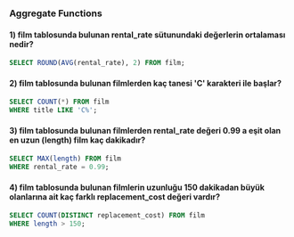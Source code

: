 ### Aggregate Functions

#### 1) film tablosunda bulunan rental_rate sütunundaki değerlerin ortalaması nedir?
```sql
SELECT ROUND(AVG(rental_rate), 2) FROM film;
```

#### 2) film tablosunda bulunan filmlerden kaç tanesi 'C' karakteri ile başlar?
```sql
SELECT COUNT(*) FROM film
WHERE title LIKE 'C%';
```

#### 3) film tablosunda bulunan filmlerden rental_rate değeri 0.99 a eşit olan en uzun (length) film kaç dakikadır?
```sql
SELECT MAX(length) FROM film
WHERE rental_rate = 0.99;
```

#### 4) film tablosunda bulunan filmlerin uzunluğu 150 dakikadan büyük olanlarına ait kaç farklı replacement_cost değeri vardır?
```sql
SELECT COUNT(DISTINCT replacement_cost) FROM film
WHERE length > 150;
```

